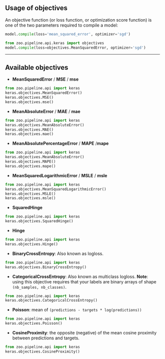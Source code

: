 ## Usage of objectives

An objective function (or loss function, or optimization score function) is one of the two parameters required to compile a model:

```python
model.compile(loss='mean_squared_error', optimizer='sgd')
```

```python
from zoo.pipeline.api.keras import objectives
model.compile(loss=objectives.MeanSquaredError, optimizer='sgd')
```

---

## Available objectives

- __MeanSquaredError__ / __MSE__ / __mse__

```python
from zoo.pipeline.api import keras
keras.objectives.MeanSquaredError()
keras.objectives.MSE()
keras.objectives.mse()
```

- __MeanAbsoluteError__ / __MAE__ / __mae__

```python
from zoo.pipeline.api import keras
keras.objectives.MeanAbsoluteError()
keras.objectives.MAE()
keras.objectives.mae()
```

- __MeanAbsolutePercentageError__ / __MAPE__ /__mape__

```python
from zoo.pipeline.api import keras
keras.objectives.MeanAbsoluteError()
keras.objectives.MAPE()
keras.objectives.mape()
```

- __MeanSquaredLogarithmicError__ / __MSLE__ / __msle__

```python
from zoo.pipeline.api import keras
keras.objectives.MeanSquaredLogarithmicError()
keras.objectives.MSLE()
keras.objectives.msle()
```

- __SquaredHinge__

```python
from zoo.pipeline.api import keras
keras.objectives.SquaredHinge()
```

- __Hinge__

```python
from zoo.pipeline.api import keras
keras.objectives.Hinge()
```

- __BinaryCrossEntropy__: Also known as logloss. 

```python
from zoo.pipeline.api import keras
keras.objectives.BinaryCrossEntropy()
```

- __CategoricalCrossEntropy__: Also known as multiclass logloss. __Note__: using this objective requires that your labels are binary arrays of shape `(nb_samples, nb_classes)`.

```python
from zoo.pipeline.api import keras
keras.objectives.CategoricalCrossEntropy()
```

- __Poisson__: mean of `(predictions - targets * log(predictions))`

```python
from zoo.pipeline.api import keras
keras.objectives.Poisson()
```

- __CosineProximity__: the opposite (negative) of the mean cosine proximity between predictions and targets.

```python
from zoo.pipeline.api import keras
keras.objectives.CosineProximity()
```
